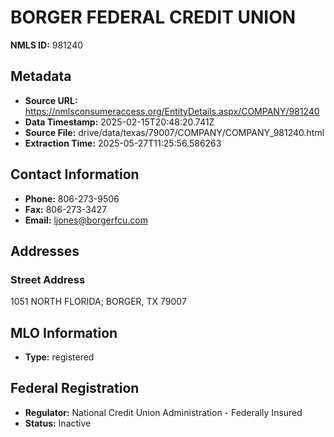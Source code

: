 # BORGER FEDERAL CREDIT UNION

**NMLS ID:** 981240

## Metadata
- **Source URL:** https://nmlsconsumeraccess.org/EntityDetails.aspx/COMPANY/981240
- **Data Timestamp:** 2025-02-15T20:48:20.741Z
- **Source File:** drive/data/texas/79007/COMPANY/COMPANY_981240.html
- **Extraction Time:** 2025-05-27T11:25:56.586263

## Contact Information
- **Phone:** 806-273-9506
- **Fax:** 806-273-3427
- **Email:** ljones@borgerfcu.com

## Addresses
### Street Address
1051 NORTH FLORIDA; BORGER, TX 79007

## MLO Information
- **Type:** registered

## Federal Registration
- **Regulator:** National Credit Union Administration - Federally Insured
- **Status:** Inactive
